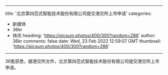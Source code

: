 
---
title: '北京第四范式智能技术股份有限公司提交港交所上市申请'
categories: 
 - 新媒体
 - 36kr
 - 快讯
headimg: 'https://picsum.photos/400/300?random=286'
author: 36kr
comments: false
date: Wed, 23 Feb 2022 12:59:07 GMT
thumbnail: 'https://picsum.photos/400/300?random=286'
---

<div>   
36氪获悉，据港交所文件，北京第四范式智能技术股份有限公司提交港交所上市申请。  
</div>
            